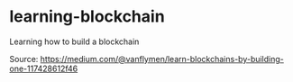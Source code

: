 # learning-blockchain
Learning how to build a blockchain

Source: https://medium.com/@vanflymen/learn-blockchains-by-building-one-117428612f46
